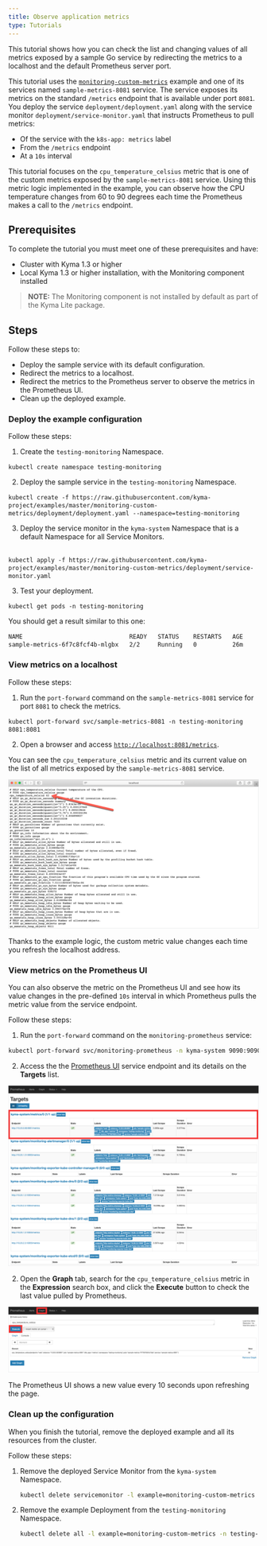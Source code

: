 ```yaml
---
title: Observe application metrics
type: Tutorials
---
```


This tutorial shows how you can check the list and changing values of all metrics exposed by a sample Go service by redirecting the metrics to a localhost and the default Prometheus server port.

This tutorial uses the [`monitoring-custom-metrics`](https://github.com/kyma-project/examples/tree/master/monitoring-custom-metrics) example and one of its services named `sample-metrics-8081` service. The service exposes its metrics on the standard `/metrics` endpoint that is available under port `8081`. You deploy the service `deployment/deployment.yaml` along with the service monitor `deployment/service-monitor.yaml` that instructs Prometheus to pull metrics:
- Of the service with the `k8s-app: metrics` label
- From the `/metrics` endpoint
- At a `10s` interval

This tutorial focuses on the `cpu_temperature_celsius` metric that is one of the custom metrics exposed by the `sample-metrics-8081` service. Using this metric logic implemented in the example, you can observe how the CPU temperature changes from 60 to 90 degrees each time the Prometheus makes a call to the `/metrics` endpoint.

## Prerequisites

To complete the tutorial you must meet one of these prerequisites and have:
- Cluster with Kyma 1.3 or higher
- Local Kyma 1.3 or higher installation, with the Monitoring component installed

> **NOTE:** The Monitoring component is not installed by default as part of the Kyma Lite package.

## Steps

Follow these steps to:
- Deploy the sample service with its default configuration.
- Redirect the metrics to a localhost.
- Redirect the metrics to the Prometheus server to observe the metrics in the Prometheus UI.
- Clean up the deployed example.

### Deploy the example configuration

Follow these steps:

1. Create the `testing-monitoring` Namespace.

```
kubectl create namespace testing-monitoring
```

2. Deploy the sample service in the `testing-monitoring` Namespace.

```
kubectl create -f https://raw.githubusercontent.com/kyma-project/examples/master/monitoring-custom-metrics/deployment/deployment.yaml --namespace=testing-monitoring
```

3. Deploy the service monitor in the `kyma-system` Namespace that is a default Namespace for all Service Monitors.

```

kubectl apply -f https://raw.githubusercontent.com/kyma-project/examples/master/monitoring-custom-metrics/deployment/service-monitor.yaml
```
3. Test your deployment.

```
kubectl get pods -n testing-monitoring
```

You should get a result similar to this one:

```
NAME                              READY   STATUS    RESTARTS   AGE
sample-metrics-6f7c8fcf4b-mlgbx   2/2     Running   0          26m
```

### View metrics on a localhost

Follow these steps:

1. Run the `port-forward` command on the `sample-metrics-8081` service for port `8081` to check the metrics.

```
kubectl port-forward svc/sample-metrics-8081 -n testing-monitoring 8081:8081

```

2. Open a browser and access [`http://localhost:8081/metrics`](http://localhost:8081/metrics).

You can see the `cpu_temperature_celsius` metric and its current value on the list of all metrics exposed by the `sample-metrics-8081` service.

![metrics on port 8081](./assets/sample-metrics-2.png)

Thanks to the example logic, the custom metric value changes each time you refresh the localhost address.

### View metrics on the Prometheus UI

You can also observe the metric on the Prometheus UI and see how its value changes in the pre-defined `10s` interval in which Prometheus pulls the metric value from the service endpoint.

Follow these steps:

1. Run the `port-forward` command on the `monitoring-prometheus` service:

```bash
kubectl port-forward svc/monitoring-prometheus -n kyma-system 9090:9090

```

2. Access the the [Prometheus UI](http://localhost:9090/targets#job-sample-metrics-8081) service endpoint and its details on the **Targets** list.

![Prometheus Dashboard](./assets/pm-dashboard-1.png)

2. Open the **Graph** tab, search for the `cpu_temperature_celsius` metric in the **Expression** search box, and click the **Execute** button to check the last value pulled by Prometheus.

![Prometheus Dashboard](./assets/pm-dashboard-2.png)

The Prometheus UI shows a new value every 10 seconds upon refreshing the page.

### Clean up the configuration

When you finish the tutorial, remove the deployed example and all its resources from the cluster.

Follow these steps:

1. Remove the deployed Service Monitor from the `kyma-system` Namespace.

    ```bash
    kubectl delete servicemonitor -l example=monitoring-custom-metrics -n kyma-system
    ```

2. Remove the example Deployment from the `testing-monitoring` Namespace.

    ```bash
    kubectl delete all -l example=monitoring-custom-metrics -n testing-monitoring
    ```
